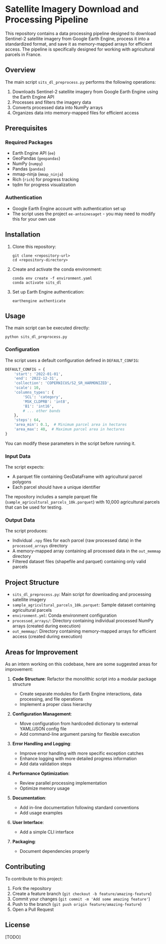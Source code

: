 # Satellite Imagery Download and Processing Pipeline

This repository contains a data processing pipeline designed to download Sentinel-2 satellite imagery from Google Earth Engine, process it into a standardized format, and save it as memory-mapped arrays for efficient access. The pipeline is specifically designed for working with agricultural parcels in France.

## Overview

The main script `sits_dl_preprocess.py` performs the following operations:

1. Downloads Sentinel-2 satellite imagery from Google Earth Engine using the Earth Engine API
2. Processes and filters the imagery data
3. Converts processed data into NumPy arrays
4. Organizes data into memory-mapped files for efficient access

## Prerequisites

### Required Packages

- Earth Engine API (`ee`)
- GeoPandas (`geopandas`)
- NumPy (`numpy`)
- Pandas (`pandas`)
- mmap-ninja (`mmap_ninja`)
- Rich (`rich`) for progress tracking
- tqdm for progress visualization

### Authentication

- Google Earth Engine account with authentication set up
- The script uses the project `ee-antoinesaget` - you may need to modify this for your own use

## Installation

1. Clone this repository:
   ```
   git clone <repository-url>
   cd <repository-directory>
   ```

2. Create and activate the conda environment:
   ```
   conda env create -f environment.yaml
   conda activate sits_dl
   ```

3. Set up Earth Engine authentication:
   ```
   earthengine authenticate
   ```

## Usage

The main script can be executed directly:

```
python sits_dl_preprocess.py
```

### Configuration

The script uses a default configuration defined in `DEFAULT_CONFIG`:

```python
DEFAULT_CONFIG = {
    'start': '2022-01-01',
    'end': '2022-12-31',
    'collection': 'COPERNICUS/S2_SR_HARMONIZED',
    'scale': 10,
    'columns_types': {
        'SCL': 'category',
        'MSK_CLDPRB': 'int8',
        'B1': 'int16',
        # ... other bands
    },
    'steps': 64,
    'area_min': 0.1,  # Minimum parcel area in hectares
    'area_max': 40,  # Maximum parcel area in hectares
}
```

You can modify these parameters in the script before running it.

### Input Data

The script expects:
- A parquet file containing GeoDataFrame with agricultural parcel polygons
- Each parcel should have a unique identifier

The repository includes a sample parquet file (`sample_agricultural_parcels_10k.parquet`) with 10,000 agricultural parcels that can be used for testing.

### Output Data

The script produces:
- Individual `.npy` files for each parcel (raw processed data) in the `processed_arrays` directory
- A memory-mapped array containing all processed data in the `out_memmap` directory
- Filtered dataset files (shapefile and parquet) containing only valid parcels

## Project Structure

- `sits_dl_preprocess.py`: Main script for downloading and processing satellite imagery
- `sample_agricultural_parcels_10k.parquet`: Sample dataset containing agricultural parcels
- `environment.yml`: Conda environment configuration
- `processed_arrays/`: Directory containing individual processed NumPy arrays (created during execution)
- `out_memmap/`: Directory containing memory-mapped arrays for efficient access (created during execution)

## Areas for Improvement

As an intern working on this codebase, here are some suggested areas for improvement:

1. **Code Structure**: Refactor the monolithic script into a modular package structure
   - Create separate modules for Earth Engine interactions, data processing, and file operations
   - Implement a proper class hierarchy

2. **Configuration Management**: 
   - Move configuration from hardcoded dictionary to external YAML/JSON config file
   - Add command-line argument parsing for flexible execution

3. **Error Handling and Logging**:
   - Improve error handling with more specific exception catches
   - Enhance logging with more detailed progress information
   - Add data validation steps

4. **Performance Optimization**:
   - Review parallel processing implementation
   - Optimize memory usage

5. **Documentation**:
   - Add in-line documentation following standard conventions
   - Add usage examples

6. **User Interface**:
   - Add a simple CLI interface

7. **Packaging**:
   - Document dependencies properly

## Contributing

To contribute to this project:

1. Fork the repository
2. Create a feature branch (`git checkout -b feature/amazing-feature`)
3. Commit your changes (`git commit -m 'Add some amazing feature'`)
4. Push to the branch (`git push origin feature/amazing-feature`)
5. Open a Pull Request

## License

[TODO]
